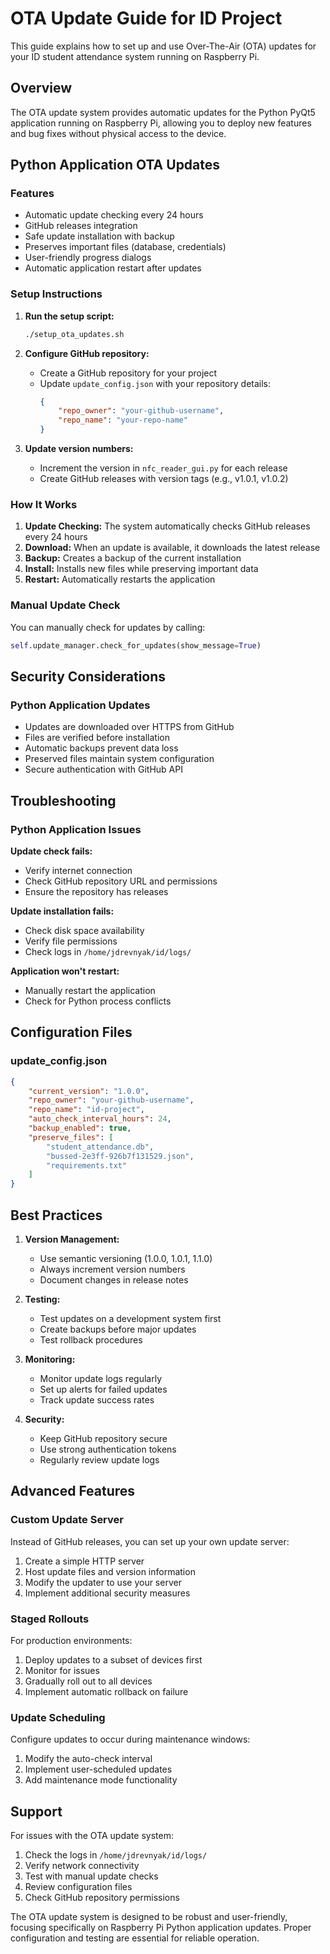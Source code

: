 # OTA Update Guide for ID Project

This guide explains how to set up and use Over-The-Air (OTA) updates for your ID student attendance system running on Raspberry Pi.

## Overview

The OTA update system provides automatic updates for the Python PyQt5 application running on Raspberry Pi, allowing you to deploy new features and bug fixes without physical access to the device.

## Python Application OTA Updates

### Features

- Automatic update checking every 24 hours
- GitHub releases integration
- Safe update installation with backup
- Preserves important files (database, credentials)
- User-friendly progress dialogs
- Automatic application restart after updates

### Setup Instructions

1. **Run the setup script:**
   ```bash
   ./setup_ota_updates.sh
   ```

2. **Configure GitHub repository:**
   - Create a GitHub repository for your project
   - Update `update_config.json` with your repository details:
     ```json
     {
         "repo_owner": "your-github-username",
         "repo_name": "your-repo-name"
     }
     ```

3. **Update version numbers:**
   - Increment the version in `nfc_reader_gui.py` for each release
   - Create GitHub releases with version tags (e.g., v1.0.1, v1.0.2)

### How It Works

1. **Update Checking:** The system automatically checks GitHub releases every 24 hours
2. **Download:** When an update is available, it downloads the latest release
3. **Backup:** Creates a backup of the current installation
4. **Install:** Installs new files while preserving important data
5. **Restart:** Automatically restarts the application

### Manual Update Check

You can manually check for updates by calling:
```python
self.update_manager.check_for_updates(show_message=True)
```


## Security Considerations

### Python Application Updates

- Updates are downloaded over HTTPS from GitHub
- Files are verified before installation
- Automatic backups prevent data loss
- Preserved files maintain system configuration
- Secure authentication with GitHub API

## Troubleshooting

### Python Application Issues

**Update check fails:**
- Verify internet connection
- Check GitHub repository URL and permissions
- Ensure the repository has releases

**Update installation fails:**
- Check disk space availability
- Verify file permissions
- Check logs in `/home/jdrevnyak/id/logs/`

**Application won't restart:**
- Manually restart the application
- Check for Python process conflicts


## Configuration Files

### update_config.json
```json
{
    "current_version": "1.0.0",
    "repo_owner": "your-github-username",
    "repo_name": "id-project",
    "auto_check_interval_hours": 24,
    "backup_enabled": true,
    "preserve_files": [
        "student_attendance.db",
        "bussed-2e3ff-926b7f131529.json",
        "requirements.txt"
    ]
}
```


## Best Practices

1. **Version Management:**
   - Use semantic versioning (1.0.0, 1.0.1, 1.1.0)
   - Always increment version numbers
   - Document changes in release notes

2. **Testing:**
   - Test updates on a development system first
   - Create backups before major updates
   - Test rollback procedures

3. **Monitoring:**
   - Monitor update logs regularly
   - Set up alerts for failed updates
   - Track update success rates

4. **Security:**
   - Keep GitHub repository secure
   - Use strong authentication tokens
   - Regularly review update logs

## Advanced Features

### Custom Update Server

Instead of GitHub releases, you can set up your own update server:

1. Create a simple HTTP server
2. Host update files and version information
3. Modify the updater to use your server
4. Implement additional security measures

### Staged Rollouts

For production environments:

1. Deploy updates to a subset of devices first
2. Monitor for issues
3. Gradually roll out to all devices
4. Implement automatic rollback on failure

### Update Scheduling

Configure updates to occur during maintenance windows:

1. Modify the auto-check interval
2. Implement user-scheduled updates
3. Add maintenance mode functionality

## Support

For issues with the OTA update system:

1. Check the logs in `/home/jdrevnyak/id/logs/`
2. Verify network connectivity
3. Test with manual update checks
4. Review configuration files
5. Check GitHub repository permissions

The OTA update system is designed to be robust and user-friendly, focusing specifically on Raspberry Pi Python application updates. Proper configuration and testing are essential for reliable operation.
